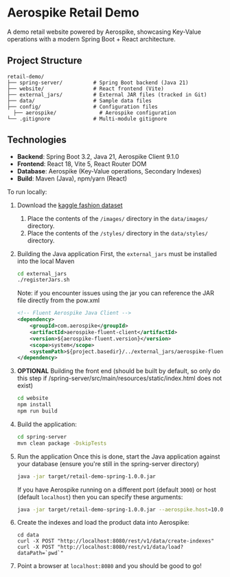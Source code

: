 # Aerospike Retail Demo

A demo retail website powered by Aerospike, showcasing Key-Value operations with a modern Spring Boot + React architecture.

## Project Structure

```
retail-demo/
├── spring-server/          # Spring Boot backend (Java 21)
├── website/                # React frontend (Vite)
├── external_jars/          # External JAR files (tracked in Git)
├── data/                   # Sample data files
├── config/                 # Configuration files
  ├── aerospike/              # Aerospike configuration
└── .gitignore              # Multi-module gitignore
```

## Technologies

- **Backend**: Spring Boot 3.2, Java 21, Aerospike Client 9.1.0
- **Frontend**: React 18, Vite 5, React Router DOM
- **Database**: Aerospike (Key-Value operations, Secondary Indexes)
- **Build**: Maven (Java), npm/yarn (React)

To run locally:

1. Download the [kaggle fashion dataset](https://www.kaggle.com/datasets/paramaggarwal/fashion-product-images-dataset)
    1. Place the contents of the `/images/` directory in the `data/images/` directory.
    2. Place the contents of the `/styles/` directory in the `data/styles/` directory.

2. Building the Java application
    First, the `external_jars` must be installed into the local Maven
    ```bash
    cd external_jars
    ./registerJars.sh
    ```
    Note: if you encounter issues using the jar you can reference the JAR file directly from the pow.xml
    ```xml
    <!-- Fluent Aerospike Java Client -->
    <dependency>
        <groupId>com.aerospike</groupId>
        <artifactId>aerospike-fluent-client</artifactId>
        <version>${aerospike-fluent.version}</version>
        <scope>system</scope>
        <systemPath>${project.basedir}/../external_jars/aerospike-fluent-client-0.8.0-jar-with-dependencies.jar</systemPath>
    </dependency>
    ```

3. __OPTIONAL__ Building the front end (should be built by default, so only do this step if /spring-server/src/main/resources/static/index.html does not exist)
    ```bash
    cd website
    npm install
    npm run build
    ```
    
4. Build the application: 
    ```bash
    cd spring-server
    mvn clean package -DskipTests
    ```

5. Run the application
    Once this is done, start the Java application against your database (ensure you're still in the spring-server directory)
    ```bash
    java -jar target/retail-demo-spring-1.0.0.jar
    ```

    If you have Aerospike running on a different port (default `3000`) or host (default `localhost`) then you can specify these arguments:
    ```bash
    java -jar target/retail-demo-spring-1.0.0.jar --aerospike.host=10.0.0.1 --aerospike.port=3100
    ```

6. Create the indexes and load the product data into Aerospike:
    ```
    cd data
    curl -X POST "http://localhost:8080/rest/v1/data/create-indexes"
    curl -X POST "http://localhost:8080/rest/v1/data/load?dataPath=`pwd`"
    ```

7. Point a browser at `localhost:8080` and you should be good to go! 
